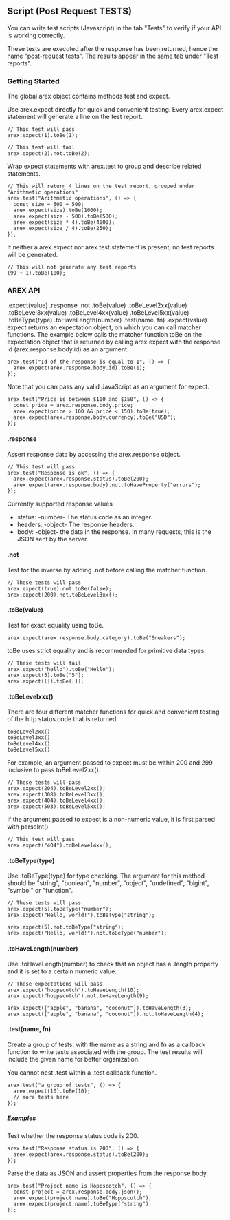 
## Script (Post Request TESTS)

You can write test scripts (Javascript) in the tab "Tests" to verify if your API is working correctly.

These tests are executed after the response has been returned, hence the name "post-request tests". The results appear in the same tab under "Test reports".

### Getting Started  
The global arex object contains methods test and expect.

Use arex.expect directly for quick and convenient testing. Every arex.expect statement will generate a line on the test report.
```
// This test will pass
arex.expect(1).toBe(1);

// This test will fail
arex.expect(2).not.toBe(2);
```
Wrap expect statements with arex.test to group and describe related statements.
```
// This will return 4 lines on the test report, grouped under "Arithmetic operations"
arex.test("Arithmetic operations", () => {
  const size = 500 + 500;
  arex.expect(size).toBe(1000);
  arex.expect(size - 500).toBe(500);
  arex.expect(size * 4).toBe(4000);
  arex.expect(size / 4).toBe(250);
});
```
If neither a arex.expect nor arex.test statement is present, no test reports will be generated.
```
// This will not generate any test reports
(99 + 1).toBe(100);
```

### AREX API
.expect(value)
.response
.not
.toBe(value)
.toBeLevel2xx(value)
.toBeLevel3xx(value)
.toBeLevel4xx(value)
.toBeLevel5xx(value)
.toBeType(type)
.toHaveLength(number)
.test(name, fn)
.expect(value)
expect returns an expectation object, on which you can call matcher functions. The example below calls the matcher function toBe on the expectation object that is returned by calling arex.expect with the response id (arex.response.body.id) as an argument.
```
arex.test("Id of the response is equal to 1", () => {
  arex.expect(arex.response.body.id).toBe(1);
});
```
Note that you can pass any valid JavaScript as an argument for expect.
```
arex.test("Price is between $100 and $150", () => {
  const price = arex.response.body.price;
  arex.expect(price > 100 && price < 150).toBe(true);
  arex.expect(arex.response.body.currency).toBe("USD");
});
```
#### .response
Assert response data by accessing the arex.response object.
```
// This test will pass
arex.test("Response is ok", () => {
  arex.expect(arex.response.status).toBe(200);
  arex.expect(arex.response.body).not.toHaveProperty("errors");
});
```
Currently supported response values
* status: -number- The status code as an integer.
* headers: -object- The response headers.
* body: -object- the data in the response. In many requests, this is the JSON sent by the server.

#### .not
Test for the inverse by adding .not before calling the matcher function.
```
// These tests will pass
arex.expect(true).not.toBe(false);
arex.expect(200).not.toBeLevel3xx();
```
#### .toBe(value)
Test for exact equality using toBe.
```
arex.expect(arex.response.body.category).toBe("Sneakers");
```
toBe uses strict equality and is recommended for primitive data types.
```
// These tests will fail
arex.expect("hello").toBe("Hello");
arex.expect(5).toBe("5");
arex.expect([]).toBe([]);
```

#### .toBeLevelxxx()
There are four different matcher functions for quick and convenient testing of the http status code that is returned:
```
toBeLevel2xx()
toBeLevel3xx()
toBeLevel4xx()
toBeLevel5xx()
```
For example, an argument passed to expect must be within 200 and 299 inclusive to pass toBeLevel2xx().
```
// These tests will pass
arex.expect(204).toBeLevel2xx();
arex.expect(308).toBeLevel3xx();
arex.expect(404).toBeLevel4xx();
arex.expect(503).toBeLevel5xx();
```
If the argument passed to expect is a non-numeric value, it is first parsed with parseInt().
```
// This test will pass
arex.expect("404").toBeLevel4xx();
```

#### .toBeType(type)
Use .toBeType(type) for type checking. The argument for this method should be "string", "boolean", "number", "object", "undefined", "bigint", "symbol" or "function".
```
// These tests will pass
arex.expect(5).toBeType("number");
arex.expect("Hello, world!").toBeType("string");

arex.expect(5).not.toBeType("string");
arex.expect("Hello, world!").not.toBeType("number");
```

#### .toHaveLength(number)
Use .toHaveLength(number) to check that an object has a .length property and it is set to a certain numeric value.
```
// These expectations will pass
arex.expect("hoppscotch").toHaveLength(10);
arex.expect("hoppscotch").not.toHaveLength(9);

arex.expect(["apple", "banana", "coconut"]).toHaveLength(3);
arex.expect(["apple", "banana", "coconut"]).not.toHaveLength(4);
```

#### .test(name, fn)
Create a group of tests, with the name as a string and fn as a callback function to write tests associated with the group. The test results will include the given name for better organization.

You cannot nest .test within a .test callback function.
```
arex.test("a group of tests", () => {
  arex.expect(10).toBe(10);
  // more tests here
});
```
##### Examples
Test whether the response status code is 200.
```
arex.test("Response status is 200", () => {
  arex.expect(arex.response.status).toBe(200);
});
```
Parse the data as JSON and assert properties from the response body.
```
arex.test("Project name is Hoppscotch", () => {
  const project = arex.response.body.json();
  arex.expect(project.name).toBe("Hoppscotch");
  arex.expect(project.name).toBeType("string");
});
```